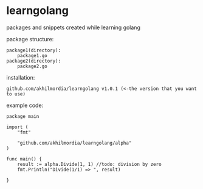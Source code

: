 # learngolang
packages and snippets created while learning golang

package structure:
```
package1(directory):
	package1.go
package2(directory):
	package2.go
```

installation:
```
github.com/akhilmordia/learngolang v1.0.1 (<-the version that you want to use)
```
example code:
```golang
package main

import (
	"fmt"

	"github.com/akhilmordia/learngolang/alpha"
)

func main() {
	result := alpha.Divide(1, 1) //todo: division by zero
	fmt.Println("Divide(1/1) => ", result)

}
```
